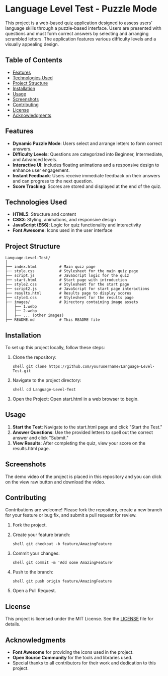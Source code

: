 # Language Level Test - Puzzle Mode

This project is a web-based quiz application designed to assess users' language skills through a puzzle-based interface. Users are presented with questions and must form correct answers by selecting and arranging scrambled letters. The application features various difficulty levels and a visually appealing design.

## Table of Contents

- [Features](#features)
- [Technologies Used](#technologies-used)
- [Project Structure](#project-structure)
- [Installation](#installation)
- [Usage](#usage)
- [Screenshots](#screenshots)
- [Contributing](#contributing)
- [License](#license)
- [Acknowledgments](#acknowledgments)

## Features

- **Dynamic Puzzle Mode**: Users select and arrange letters to form correct answers.
- **Difficulty Levels**: Questions are categorized into Beginner, Intermediate, and Advanced levels.
- **Interactive UI**: Includes floating animations and a responsive design to enhance user engagement.
- **Instant Feedback**: Users receive immediate feedback on their answers and can progress to the next question.
- **Score Tracking**: Scores are stored and displayed at the end of the quiz.

## Technologies Used

- **HTML5**: Structure and content
- **CSS3**: Styling, animations, and responsive design
- **JavaScript (ES6)**: Logic for quiz functionality and interactivity
- **Font Awesome**: Icons used in the user interface

## Project Structure
```shell
Language-Level-Test/
│
├── index.html          # Main quiz page
├── style.css           # Stylesheet for the main quiz page
├── script.js           # JavaScript logic for the quiz
├── start.html          # Start page with introduction
├── style2.css          # Stylesheet for the start page
├── script2.js          # JavaScript for start page interactions
├── results.html        # Results page to display scores
├── style3.css          # Stylesheet for the results page
├── images/             # Directory containing image assets
│   ├── 1.webp
│   ├── 2.webp
│   ├── ... (other images)
├── README.md           # This README file
```


## Installation

To set up this project locally, follow these steps:

1. Clone the repository:
   
   ```shell git clone https://github.com/yourusername/Language-Level-Test.git ```
   
2. Navigate to the project directory:
   
   ```shell cd Language-Level-Test```
   
3. Open the Project:
   Open start.html in a web browser to begin.

## Usage

1. **Start the Test**: Navigate to the start.html page and click "Start the Test."
2. **Answer Questions**: Use the provided letters to spell out the correct answer and click "Submit."
3. **View Results**: After completing the quiz, view your score on the results.html page.

## Screenshots

The demo video of the project is placed in this repository and you can click on the view raw button and download the video.

## Contributing

Contributions are welcome! Please fork the repository, create a new branch for your feature or bug fix, and submit a pull request for review.

1. Fork the project.
2. Create your feature branch:
   
   ```shell git checkout -b feature/AmazingFeature```
   
3. Commit your changes:
   
   ```shell git commit -m 'Add some AmazingFeature'```
   
4. Push to the branch:
   
   ```shell git push origin feature/AmazingFeature```
   
5. Open a Pull Request.

## License

This project is licensed under the MIT License. See the [LICENSE](LICENSE) file for details.

## Acknowledgments

- **Font Awesome** for providing the icons used in the project.
- **Open Source Community** for the tools and libraries used.
- Special thanks to all contributors for their work and dedication to this project.
